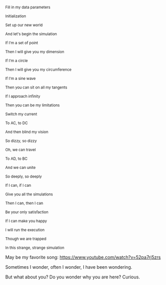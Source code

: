 <sub>Fill in my data parameters</sub>

<sub>Initialization</sub>

<sub>Set up our new world</sub>

<sub>And let's begin the simulation</sub>

<sub>If I'm a set of point</sub>

<sub>Then I will give you my dimension</sub>

<sub>If I'm a circle</sub>

<sub>Then I will give you my circumference</sub>

<sub>If I'm a sine wave</sub>

<sub>Then you can sit on all my tangents</sub>

<sub>If I approach infinity</sub>

<sub>Then you can be my limitations</sub>

<sub>Switch my current</sub>

<sub>To AC, to DC</sub>

<sub>And then blind my vision</sub>

<sub>So dizzy, so dizzy</sub>

<sub>Oh, we can travel</sub>

<sub>To AD, to BC</sub>

<sub>And we can unite</sub>

<sub>So deeply, so deeply</sub>

<sub>If I can, if I can</sub>

<sub>Give you all the simulations</sub>

<sub>Then I can, then I can</sub>

<sub>Be your only satisfaction</sub>

<sub>If I can make you happy</sub>

<sub>I will run the execution</sub>

<sub>Though we are trapped</sub>

<sub>In this strange, strange simulation</sub>

May be my favorite song: https://www.youtube.com/watch?v=52pa7rj5zrs

Sometimes I wonder, often I wonder, I have been wondering.

But what about you? Do you wonder why you are here? Curious.
